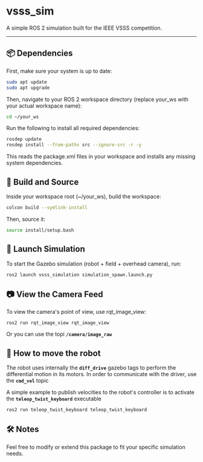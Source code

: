 # vsss_sim

A simple ROS 2 simulation built for the IEEE VSSS competition.

---
## 📦 Dependencies

First, make sure your system is up to date:

```bash
sudo apt update
sudo apt upgrade
```

Then, navigate to your ROS 2 workspace directory (replace your_ws with your actual workspace name):

```bash
cd ~/your_ws
```

Run the following to install all required dependencies:

``` bash
rosdep update
rosdep install --from-paths src --ignore-src -r -y
```

This reads the package.xml files in your workspace and installs any missing system dependencies.

## 🔨 Build and Source

Inside your workspace root (~/your_ws), build the workspace:

```bash
colcon build --symlink-install
```

Then, source it:

```bash
source install/setup.bash
```

## 🧭 Launch Simulation
To start the Gazebo simulation (robot + field + overhead camera), run:

```bash
ros2 launch vsss_simulation simulation_spawn.launch.py 

```

## 📷 View the Camera Feed
To view the camera's point of view, use rqt_image_view:

```python3
ros2 run rqt_image_view rqt_image_view
```

Or you can use the topi **`/camera/image_raw`**

## 🛞 How to move the robot
The robot uses internally the **`diff_drive`** gazebo tags to perform the differential motion in its motors. In order to communicate with the driver, use the **`cmd_vel`** topic

A simple example to publish velocities to the robot's controller is to activate the **`teleop_twist_keyboard`** executable

```bash
ros2 run teleop_twist_keyboard teleop_twist_keyboard
```

## 🛠️ Notes
Feel free to modify or extend this package to fit your specific simulation needs.
